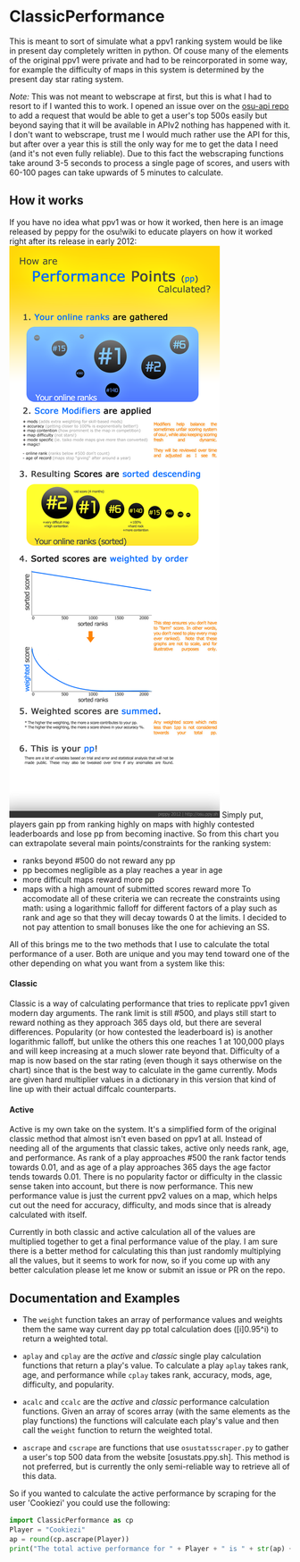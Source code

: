 # ClassicPerformance
This is meant to sort of simulate what a ppv1 ranking system would be like in present day completely written in python. Of couse many of the elements of the original ppv1 were private and had to be reincorporated in some way, for example the difficulty of maps in this system is determined by the present day star rating system.

*Note:* This was not meant to webscrape at first, but this is what I had to resort to if I wanted this to work. I opened an issue over on the [osu-api repo](https://github.com/ppy/osu-api/issues/218) to add a request that would be able to get a user's top 500s easily but beyond saying that it will be available in APIv2 nothing has happened with it. I don't want to webscrape, trust me I would much rather use the API for this, but after over a year this is still the only way for me to get the data I need (and it's not even fully reliable). 
Due to this fact the webscraping functions take around 3-5 seconds to process a single page of scores, and users with 60-100 pages can take upwards of 5 minutes to calculate.

## How it works
If you have no idea what ppv1 was or how it worked, then here is an image released by peppy for the osu!wiki to educate players on how it worked right after its release in early 2012:
![Performance points poster (circa 2012)](https://github.com/willyosu/ClassicPerformance/blob/master/ppv1.png)
Simply put, players gain pp from ranking highly on maps with highly contested leaderboards and lose pp from becoming inactive. So from this chart you can extrapolate several main points/constraints for the ranking system:
- ranks beyond #500 do not reward any pp
- pp becomes negligible as a play reaches a year in age
- more difficult maps reward more pp
- maps with a high amount of submitted scores reward more
To accomodate all of these criteria we can recreate the constraints using math: using a logarithmic falloff for different factors of a play such as rank and age so that they will decay towards 0 at the limits. I decided to not pay attention to small bonuses like the one for achieving an SS.

All of this brings me to the two methods that I use to calculate the total performance of a user. Both are unique and you may tend toward one of the other depending on what you want from a system like this:

#### Classic
Classic is a way of calculating performance that tries to replicate ppv1 given modern day arguments. The rank limit is still #500, and plays still start to reward nothing as they approach 365 days old, but there are several differences. Popularity (or how contested the leaderboard is) is another logarithmic falloff, but unlike the others this one reaches 1 at 100,000 plays and will keep increasing at a much slower rate beyond that. Difficulty of a map is now based on the star rating (even though it says otherwise on the chart) since that is the best way to calculate in the game currently. Mods are given hard multiplier values in a dictionary in this version that kind of line up with their actual diffcalc counterparts. 

#### Active
Active is my own take on the system. It's a simplified form of the original classic method that almost isn't even based on ppv1 at all. Instead of needing all of the arguments that classic takes, active only needs rank, age, and performance. As rank of a play approaches #500 the rank factor tends towards 0.01, and as age of a play approaches 365 days the age factor tends towards 0.01. There is no popularity factor or difficulty in the classic sense taken into account, but there is now performance. This new performance value is just the current ppv2 values on a map, which helps cut out the need for accuracy, difficulty, and mods since that is already calculated with itself.

Currently in both classic and active calculation all of the values are multiplied together to get a final performance value of the play. I am sure there is a better method for calculating this than just randomly multiplying all the values, but it seems to work for now, so if you come up with any better calculation please let me know or submit an issue or PR on the repo.

## Documentation and Examples
- The `weight` function takes an array of performance values and weights them the same way current day pp total calculation does ([i]0.95^i) to return a weighted total.

- `aplay` and `cplay` are the *active* and *classic* single play calculation functions that return a play's value. To calculate a play `aplay` takes rank, age, and performance while `cplay` takes rank, accuracy, mods, age, difficulty, and popularity.

- `acalc` and `ccalc` are the *active* and *classic* performance calculation functions. Given an array of scores array (with the same elements as the play functions) the functions will calculate each play's value and then call the `weight` function to return the weighted total.

- `ascrape` and `cscrape` are functions that use `osustatsscraper.py` to gather a user's top 500 data from the website [osustats.ppy.sh]. This method is not preferred, but is currently the only semi-reliable way to retrieve all of this data.

So if you wanted to calculate the active performance by scraping for the user 'Cookiezi' you could use the following:
```python
import ClassicPerformance as cp
Player = "Cookiezi"
ap = round(cp.ascrape(Player))
print("The total active performance for " + Player + " is " + str(ap) + "ap.")```
